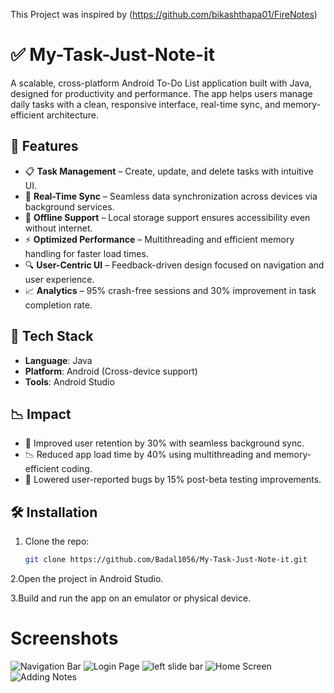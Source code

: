 This Project was inspired by (https://github.com/bikashthapa01/FireNotes)

# ✅ My-Task-Just-Note-it
A scalable, cross-platform Android To-Do List application built with Java, designed for productivity and performance. The app helps users manage daily tasks with a clean, responsive interface, real-time sync, and memory-efficient architecture.

## 📲 Features
- 📋 **Task Management** – Create, update, and delete tasks with intuitive UI.
- 🔄 **Real-Time Sync** – Seamless data synchronization across devices via background services.
- 💾 **Offline Support** – Local storage support ensures accessibility even without internet.
- ⚡ **Optimized Performance** – Multithreading and efficient memory handling for faster load times.
- 🔍 **User-Centric UI** – Feedback-driven design focused on navigation and user experience.
- 📈 **Analytics** – 95% crash-free sessions and 30% improvement in task completion rate.

## 🚀 Tech Stack
- **Language**: Java  
- **Platform**: Android (Cross-device support)    
- **Tools**: Android Studio

## 📉 Impact
- 🧠 Improved user retention by 30% with seamless background sync.
- 📉 Reduced app load time by 40% using multithreading and memory-efficient coding.
- 🐛 Lowered user-reported bugs by 15% post-beta testing improvements.

## 🛠️ Installation
1. Clone the repo:
   ```bash
   git clone https://github.com/Badal1056/My-Task-Just-Note-it.git
   
2.Open the project in Android Studio.

3.Build and run the app on an emulator or physical device.

# Screenshots
![Navigation Bar](https://github.com/user-attachments/assets/0874fcee-efb0-45e9-a320-17bb898bd16f)
![Login Page](https://github.com/user-attachments/assets/6b411c96-d5d9-48ea-8d57-1d04dedf4924)
![left slide bar](https://github.com/user-attachments/assets/2dedbbf6-b8e9-4644-93e9-642f581a6a61)
![Home Screen](https://github.com/user-attachments/assets/d5077a32-280f-4e20-981d-01e4a187cbee)
![Adding Notes](https://github.com/user-attachments/assets/fab08006-7636-4765-be52-fe56c620ef15)
